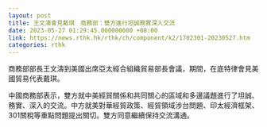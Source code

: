 ```yaml
---
layout: post
title: 王文濤會見戴琪　商務部：雙方進行坦誠務實深入交流
date: 2023-05-27 01:29:45.000000000 +08:00
link: https://news.rthk.hk/rthk/ch/component/k2/1702301-20230527.htm
categories: rthk
---
```


商務部部長王文濤到美國出席亞太經合組織貿易部長會議，期間，在底特律會見美國貿易代表戴琪。

中國商務部表示，雙方就中美經貿關係和共同關心的區域和多邊議題進行了坦誠、務實、深入的交流。中方就美對華經貿政策、經貿領域涉台問題、印太經濟框架、301關稅等重點問題提出關切。雙方同意繼續保持交流溝通。
